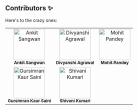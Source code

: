 ## Contributors ✨

Here's to the crazy ones:

<table>
  <!-- Use not more than 7 entries in a single Row -->
  <tr>
    <td align="center"><a href="https://github.com/ankitsangwan1999"><img src="https://github.com/ankitsangwan1999.png?v=4?s=100" width="100px;" alt="Ankit Sangwan"/><br /><sub><b>Ankit Sangwan</b></sub></a><br /></td>
    <td align="center"><a href="https://github.com/Divyanshi070700"><img src="https://github.com/Divyanshi070700.png?v=4?s=100" width="100px;" alt="Divyanshi Agrawal"/><br /><sub><b>Divyanshi Agrawal</b></sub></a><br /></td>
    <td align="center"><a href="https://github.com/MojoAlpha"><img src="https://github.com/MojoAlpha.png?v=4?s=100" width="100px;" alt="Mohit Pandey"/><br /><sub><b> Mohit Pandey</b></sub></a><br /></td>
  </tr>
   <td align="center"><a href="https://github.com/gursimran18"><img src="https://github.com/gursimran18.png?v=4?s=100" width="100px;" alt="Gursimran Kaur Saini"/><br /><sub><b>Gursimran Kaur Saini</b></sub></a><br /></td>
  <td align="center"><a href="https://github.com/shivani4208"><img src="https://github.com/shivani4208.png?v=4?s=100" width="100px;" alt="Shivani Kumari"/><br /><sub><b>Shivani Kumari</b></sub></a><br /></td>
  </tr>
</table>
